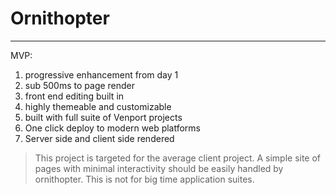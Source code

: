 # Ornithopter
---

MVP:

1. progressive enhancement from day 1
2. sub 500ms to page render
3. front end editing built in
4. highly themeable and customizable
5. built with full suite of Venport projects
6. One click deploy to modern web platforms
7. Server side and client side rendered


> This project is targeted for the average client project. A simple site of pages with minimal interactivity should be easily handled by ornithopter. This is not for big time application suites.
